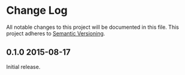 # Change Log
All notable changes to this project will be documented in this file.
This project adheres to [Semantic Versioning](http://semver.org/).

## 0.1.0 2015-08-17
Initial release.
